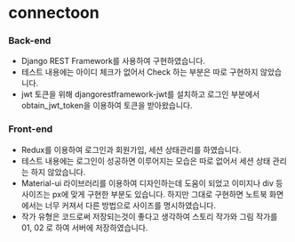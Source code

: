 # connectoon


### Back-end
- Django REST Framework를 사용하여 구현하였습니다.
- 테스트 내용에는 아이디 체크가 없어서 Check 하는 부분은 따로 구현하지 않았습니다.
- jwt 토큰을 위해 djangorestframework-jwt를 설치하고 로그인 부분에서 obtain_jwt_token을 이용하여 토큰을 받아왔습니다.

### Front-end
- Redux를 이용하여 로그인과 회원가입, 세션 상태관리를 하였습니다.
- 테스트 내용에는 로그인이 성공하면 이루어지는 모습은 따로 없어서 세션 상태 관리는 하지 않았습니다.
- Material-ui 라이브러리를 이용하여 디자인하는데 도움이 되었고 이미지나 div 등 사이즈는 px에 맞게 구현한 부분도 있습니다. 하지만 그대로 구현하면 노트북 화면에서는 너무 커져서 다른 방법으로 사이즈를 명시하였습니다.
- 작가 유형은 코드로써 저장되는것이 좋다고 생각하여 스토리 작가와 그림 작가를 01, 02 로 하여 서버에 저장하였습니다.
